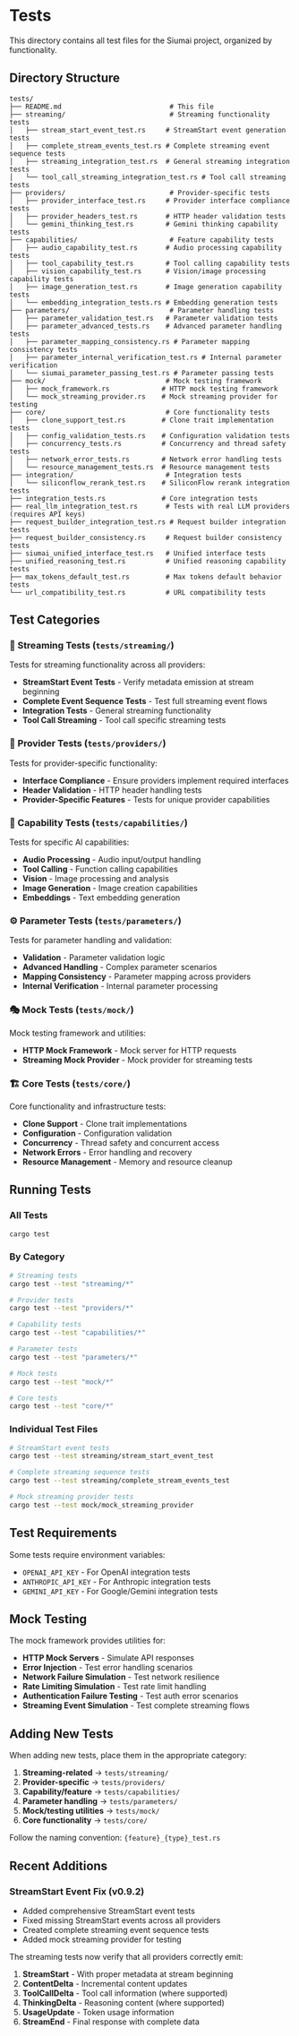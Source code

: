 # Tests

This directory contains all test files for the Siumai project, organized by functionality.

## Directory Structure

```
tests/
├── README.md                           # This file
├── streaming/                          # Streaming functionality tests
│   ├── stream_start_event_test.rs     # StreamStart event generation tests
│   ├── complete_stream_events_test.rs # Complete streaming event sequence tests
│   ├── streaming_integration_test.rs  # General streaming integration tests
│   └── tool_call_streaming_integration_test.rs # Tool call streaming tests
├── providers/                          # Provider-specific tests
│   ├── provider_interface_test.rs     # Provider interface compliance tests
│   ├── provider_headers_test.rs       # HTTP header validation tests
│   └── gemini_thinking_test.rs        # Gemini thinking capability tests
├── capabilities/                       # Feature capability tests
│   ├── audio_capability_test.rs       # Audio processing capability tests
│   ├── tool_capability_test.rs        # Tool calling capability tests
│   ├── vision_capability_test.rs      # Vision/image processing capability tests
│   ├── image_generation_test.rs       # Image generation capability tests
│   └── embedding_integration_tests.rs # Embedding generation tests
├── parameters/                         # Parameter handling tests
│   ├── parameter_validation_test.rs   # Parameter validation tests
│   ├── parameter_advanced_tests.rs    # Advanced parameter handling tests
│   ├── parameter_mapping_consistency.rs # Parameter mapping consistency tests
│   ├── parameter_internal_verification_test.rs # Internal parameter verification
│   └── siumai_parameter_passing_test.rs # Parameter passing tests
├── mock/                              # Mock testing framework
│   ├── mock_framework.rs             # HTTP mock testing framework
│   └── mock_streaming_provider.rs    # Mock streaming provider for testing
├── core/                              # Core functionality tests
│   ├── clone_support_test.rs         # Clone trait implementation tests
│   ├── config_validation_tests.rs    # Configuration validation tests
│   ├── concurrency_tests.rs          # Concurrency and thread safety tests
│   ├── network_error_tests.rs        # Network error handling tests
│   └── resource_management_tests.rs  # Resource management tests
├── integration/                       # Integration tests
│   └── siliconflow_rerank_test.rs    # SiliconFlow rerank integration tests
├── integration_tests.rs              # Core integration tests
├── real_llm_integration_test.rs       # Tests with real LLM providers (requires API keys)
├── request_builder_integration_test.rs # Request builder integration tests
├── request_builder_consistency.rs     # Request builder consistency tests
├── siumai_unified_interface_test.rs   # Unified interface tests
├── unified_reasoning_test.rs          # Unified reasoning capability tests
├── max_tokens_default_test.rs         # Max tokens default behavior tests
└── url_compatibility_test.rs          # URL compatibility tests
```

## Test Categories

### 🌊 Streaming Tests (`tests/streaming/`)
Tests for streaming functionality across all providers:
- **StreamStart Event Tests** - Verify metadata emission at stream beginning
- **Complete Event Sequence Tests** - Test full streaming event flows
- **Integration Tests** - General streaming functionality
- **Tool Call Streaming** - Tool call specific streaming tests

### 🔌 Provider Tests (`tests/providers/`)
Tests for provider-specific functionality:
- **Interface Compliance** - Ensure providers implement required interfaces
- **Header Validation** - HTTP header handling tests
- **Provider-Specific Features** - Tests for unique provider capabilities

### 🎯 Capability Tests (`tests/capabilities/`)
Tests for specific AI capabilities:
- **Audio Processing** - Audio input/output handling
- **Tool Calling** - Function calling capabilities
- **Vision** - Image processing and analysis
- **Image Generation** - Image creation capabilities
- **Embeddings** - Text embedding generation

### ⚙️ Parameter Tests (`tests/parameters/`)
Tests for parameter handling and validation:
- **Validation** - Parameter validation logic
- **Advanced Handling** - Complex parameter scenarios
- **Mapping Consistency** - Parameter mapping across providers
- **Internal Verification** - Internal parameter processing

### 🎭 Mock Tests (`tests/mock/`)
Mock testing framework and utilities:
- **HTTP Mock Framework** - Mock server for HTTP requests
- **Streaming Mock Provider** - Mock provider for streaming tests

### 🏗️ Core Tests (`tests/core/`)
Core functionality and infrastructure tests:
- **Clone Support** - Clone trait implementations
- **Configuration** - Configuration validation
- **Concurrency** - Thread safety and concurrent access
- **Network Errors** - Error handling and recovery
- **Resource Management** - Memory and resource cleanup

## Running Tests

### All Tests
```bash
cargo test
```

### By Category
```bash
# Streaming tests
cargo test --test "streaming/*"

# Provider tests
cargo test --test "providers/*"

# Capability tests
cargo test --test "capabilities/*"

# Parameter tests
cargo test --test "parameters/*"

# Mock tests
cargo test --test "mock/*"

# Core tests
cargo test --test "core/*"
```

### Individual Test Files
```bash
# StreamStart event tests
cargo test --test streaming/stream_start_event_test

# Complete streaming sequence tests
cargo test --test streaming/complete_stream_events_test

# Mock streaming provider tests
cargo test --test mock/mock_streaming_provider
```

## Test Requirements

Some tests require environment variables:
- `OPENAI_API_KEY` - For OpenAI integration tests
- `ANTHROPIC_API_KEY` - For Anthropic integration tests
- `GEMINI_API_KEY` - For Google/Gemini integration tests

## Mock Testing

The mock framework provides utilities for:
- **HTTP Mock Servers** - Simulate API responses
- **Error Injection** - Test error handling scenarios
- **Network Failure Simulation** - Test network resilience
- **Rate Limiting Simulation** - Test rate limit handling
- **Authentication Failure Testing** - Test auth error scenarios
- **Streaming Event Simulation** - Test complete streaming flows

## Adding New Tests

When adding new tests, place them in the appropriate category:

1. **Streaming-related** → `tests/streaming/`
2. **Provider-specific** → `tests/providers/`
3. **Capability/feature** → `tests/capabilities/`
4. **Parameter handling** → `tests/parameters/`
5. **Mock/testing utilities** → `tests/mock/`
6. **Core functionality** → `tests/core/`

Follow the naming convention: `{feature}_{type}_test.rs`

## Recent Additions

### StreamStart Event Fix (v0.9.2)
- Added comprehensive StreamStart event tests
- Fixed missing StreamStart events across all providers
- Created complete streaming event sequence tests
- Added mock streaming provider for testing

The streaming tests now verify that all providers correctly emit:
1. **StreamStart** - With proper metadata at stream beginning
2. **ContentDelta** - Incremental content updates
3. **ToolCallDelta** - Tool call information (where supported)
4. **ThinkingDelta** - Reasoning content (where supported)
5. **UsageUpdate** - Token usage information
6. **StreamEnd** - Final response with complete data
